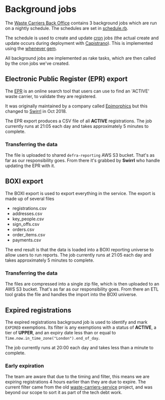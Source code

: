 # Background jobs

The [Waste Carriers Back Office](https://github.com/DEFRA/waste-carriers-back-office) contains 3 background jobs which are run on a nightly schedule. The schedules are set in [schedule.rb](https://github.com/DEFRA/waste-carriers-back-office/blob/main/config/schedule.rb).

The schedule is used to create and update [cron](https://en.wikipedia.org/wiki/Cron) jobs (the actual create and update occurs during deployment with [Capistrano](https://capistranorb.com/)). This is implemented using the [whenever gem](https://github.com/javan/whenever).

All background jobs are implemented as rake tasks, which are then called by the cron jobs we've created.

## Electronic Public Register (EPR) export

The [EPR](https://environment.data.gov.uk/public-register/view/search-waste-carriers-brokers) is an online search tool that users can use to find an 'ACTIVE' waste carrier, to validate they are registered.

It was originally maintained by a company called [Epimorphics](https://www.epimorphics.com/) but this changed to [Swirrl](https://www.swirrl.com/) in Oct 2018.

The EPR export produces a CSV file of all **ACTIVE** registrations. The job currently runs at 21:05 each day and takes approximately 5 minutes to complete.

### Transferring the data

The file is uploaded to shared `defra-reporting` AWS S3 bucket. That's as far as our responsibility goes. From there it's grabbed by **Swirrl** who handle updating the EPR with it.

## BOXI export

The BOXI export is used to export everything in the service. The export is made up of several files

- registrations.csv
- addresses.csv
- key_people.csv
- sign_offs.csv
- orders.csv
- order_items.csv
- payments.csv

The end result is that the data is loaded into a BOXI reporting universe to allow users to run reports. The job currently runs at 21:05 each day and takes approximately 5 minutes to complete.

### Transferring the data

The files are compressed into a single zip file, which is then uploaded to an AWS S3 bucket. That's as far as our responsibility goes. From there an ETL tool grabs the file and handles the import into the BOXI universe.

## Expired registrations

The expired registrations background job is used to identify and mark `EXPIRED` exemptions. Its filter is any exemptions with a status of **ACTIVE**, a tier of **UPPER**, and an expiry date less than or equal to `Time.now.in_time_zone("London").end_of_day`.

The job currently runs at 20:00 each day and takes less than a minute to complete.

### Early expiration

The team are aware that due to the timing and filter, this means we are expiring registrations 4 hours earlier than they are due to expire. The current filter came from the old [waste-carriers-service](https://github.com/DEFRA/waste-carriers-service) project, and was beyond our scope to sort it as part of the tech debt work.
